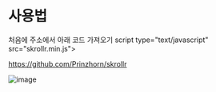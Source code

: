 # 사용법

처음에 주소에서 아래 코드 가져오기 
script type="text/javascript" src="skrollr.min.js"></script>
	<script type="text/javascript">
	var s = skrollr.init();
	</script>
</body>

https://github.com/Prinzhorn/skrollr



![image](https://user-images.githubusercontent.com/85022962/133020128-9ce42aa0-125f-472b-b9a1-702ac99af754.png)
